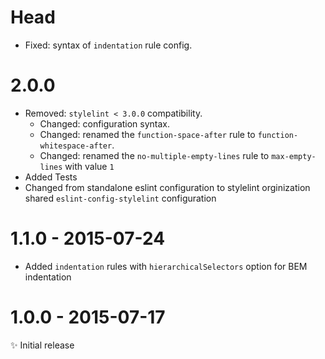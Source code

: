 # Head

- Fixed: syntax of `indentation` rule config.

# 2.0.0

- Removed: `stylelint < 3.0.0` compatibility.
  * Changed: configuration syntax.
  * Changed: renamed the `function-space-after` rule to `function-whitespace-after`.
  * Changed: renamed the `no-multiple-empty-lines` rule to `max-empty-lines` with value `1`
- Added Tests
- Changed from standalone eslint configuration to stylelint orginization shared `eslint-config-stylelint` configuration

# 1.1.0 - 2015-07-24

- Added `indentation` rules with `hierarchicalSelectors` option for BEM indentation

# 1.0.0 - 2015-07-17

✨ Initial release
